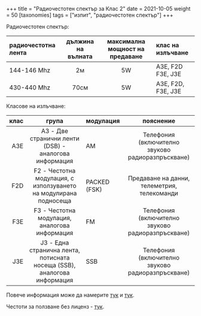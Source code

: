 +++
title = "Радиочестотен спектър за Клас 2"
date = 2021-10-05
weight = 50
[taxonomies]
tags = ["изпит", "радиочестотен спектър"]
+++

Радиочестотен спектър:

| радиочестотна лента | дължина на вълната | максимална мощност на предаване | клас на излъчване |
| :--- | :---: | :---: | :--- |
| 144-146 Mhz | 2м | 5W | A3E, F2D F3E, J3E |
| 430-440 Mhz | 70см | 5W | А3Е, F2D, F3E, J3E |


Класове на излъчване:

| клас | група | модулация | пояснение |
| ---: | :---: | :--- | :---: |
| A3E | A3 - Две странични ленти (DSB) - аналогова информация | AM | Телефония (включително звуково радиоразпръскване) |
| F2D | F2 - Честотна модулация, с използуването на модулирана подносеща | PACKED (FSK) | Предаване на данни, телеметрия, телекоманди |
| F3E | F3 - Честотна модулация, аналогова информация | FM | Телефония (включително звуково радиоразпръскване) |
| J3E | J3 - Една странична лента, потисната носеща (SSB), аналогова информация | SSB | Телефония (включително звуково радиоразпръскване) |


Повече информация може да намерите [тук](https://bg.wikipedia.org/wiki/Радиолюбителски_честотен_спектър_(България)) и [тук](https://bg.wikipedia.org/wiki/Клас_на_излъчване).  

Честоти за ползване без лиценз - [тук](https://bg.wikipedia.org/wiki/Гражданска_радиовръзка).
